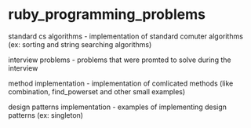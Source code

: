 # ruby_programming_problems

standard cs algorithms - implementation of standard comuter algorithms (ex: sorting and string searching algorithms)

interview problems - problems that were promted to solve during the interview

method implementation - implementation of comlicated methods (like combination, find_powerset and other small examples)

design patterns implementation - examples of implementing design patterns (ex: singleton)
